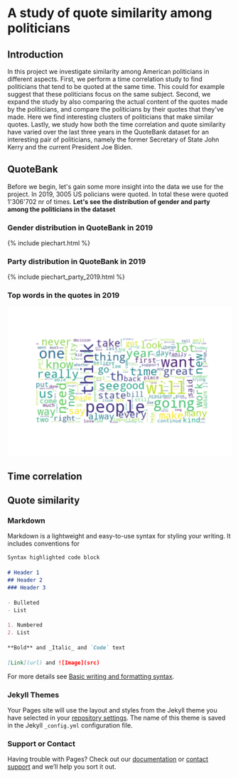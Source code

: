 # A study of quote similarity among politicians

## Introduction
In this project we investigate similarity among American politicians in different aspects. First, we perform a time correlation study to find politicians that tend to be quoted at the same time. This could for example suggest that these politicians focus on the same subject. Second, we expand the study by also comparing the actual content of the quotes made by the politicians, and compare the politicians by their quotes that they've made. Here we find interesting clusters of politicians that make similar quotes. Lastly, we study how both the time correlation and quote similarity have varied over the last three years in the QuoteBank dataset for an interesting pair of politicians, namely the former Secretary of State John Kerry and the current President Joe Biden.

## QuoteBank
Before we begin, let's gain some more insight into the data we use for the project.
In 2019, 3005 US policians were quoted. In total these were quoted 1'306'702 nr of times.
**Let's see the distribution of gender and party among the politicians in the dataset**

### Gender distribution in QuoteBank in 2019
{% include piechart.html %}
### Party distribution in QuoteBank in 2019
{% include piechart_party_2019.html %}

### Top words in the quotes in 2019
![Top words in 2019](/assets/wordcloud_2019.png)

## Time correlation


## Quote similarity




### Markdown

Markdown is a lightweight and easy-to-use syntax for styling your writing. It includes conventions for

```markdown
Syntax highlighted code block

# Header 1
## Header 2
### Header 3

- Bulleted
- List

1. Numbered
2. List

**Bold** and _Italic_ and `Code` text

[Link](url) and ![Image](src)
```

For more details see [Basic writing and formatting syntax](https://docs.github.com/en/github/writing-on-github/getting-started-with-writing-and-formatting-on-github/basic-writing-and-formatting-syntax).

### Jekyll Themes

Your Pages site will use the layout and styles from the Jekyll theme you have selected in your [repository settings](https://github.com/kallebju/ada-website/settings/pages). The name of this theme is saved in the Jekyll `_config.yml` configuration file.

### Support or Contact

Having trouble with Pages? Check out our [documentation](https://docs.github.com/categories/github-pages-basics/) or [contact support](https://support.github.com/contact) and we’ll help you sort it out.
